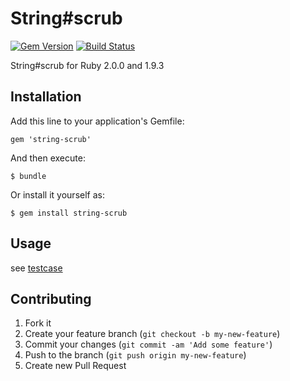 # String#scrub

[![Gem Version](https://badge.fury.io/rb/string-scrub.png)](http://badge.fury.io/rb/string-scrub)
[![Build Status](https://secure.travis-ci.org/hsbt/string-scrub.png)](http://travis-ci.org/hsbt/string-scrub)

String#scrub for Ruby 2.0.0 and 1.9.3

## Installation

Add this line to your application's Gemfile:

    gem 'string-scrub'

And then execute:

    $ bundle

Or install it yourself as:

    $ gem install string-scrub

## Usage

see [testcase](https://github.com/hsbt/string-scrub/blob/master/test/test_scrub.rb)

## Contributing

1. Fork it
2. Create your feature branch (`git checkout -b my-new-feature`)
3. Commit your changes (`git commit -am 'Add some feature'`)
4. Push to the branch (`git push origin my-new-feature`)
5. Create new Pull Request
